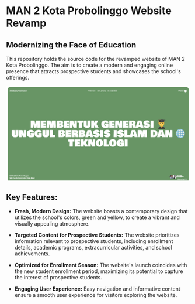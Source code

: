 
# MAN 2 Kota Probolinggo Website Revamp

## Modernizing the Face of Education

This repository holds the source code for the revamped website of MAN 2 Kota Probolinggo. The aim is to create a modern and engaging online presence that attracts prospective students and showcases the school's offerings.

!['cover-img'](public/cover.png)

## Key Features:

- **Fresh, Modern Design:** The website boasts a contemporary design that utilizes the school's colors, green and yellow, to create a vibrant and visually appealing atmosphere.

- **Targeted Content for Prospective Students:** The website prioritizes information relevant to prospective students, including enrollment details, academic programs, extracurricular activities, and school achievements.

- **Optimized for Enrollment Season:** The website's launch coincides with the new student enrollment period, maximizing its potential to capture the interest of prospective students.

- **Engaging User Experience:** Easy navigation and informative content ensure a smooth user experience for visitors exploring the website.